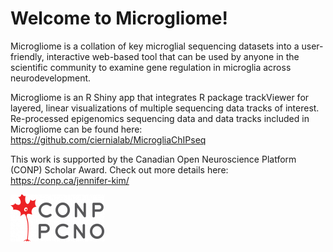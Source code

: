 # Welcome to Microgliome!

Microgliome is a collation of key microglial sequencing datasets into a user-friendly, interactive web-based tool that can be used by anyone in the scientific community to examine gene regulation in microglia across neurodevelopment.

Microgliome is an R Shiny app that integrates R package trackViewer for layered, linear visualizations of multiple sequencing data tracks of interest. Re-processed epigenomics sequencing data and data tracks included in Microgliome can be found here: https://github.com/ciernialab/MicrogliaChIPseq

This work is supported by the Canadian Open Neuroscience Platform (CONP) Scholar Award.
Check out more details here: https://conp.ca/jennifer-kim/


![alt text](https://github.com/ciernialab/Microgliome/blob/main/CONP_logo.png?raw=true)
